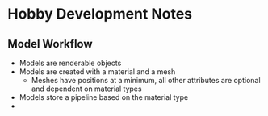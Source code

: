 # Hobby Development Notes

## Model Workflow
* Models are renderable objects
* Models are created with a material and a mesh
  * Meshes have positions at a minimum, all other attributes are optional and dependent on material types
* Models store a pipeline based on the material type
* 